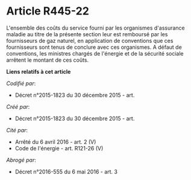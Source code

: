 # Article R445-22

L'ensemble des coûts du service fourni par les organismes d'assurance maladie au titre de la présente section leur est
remboursé par les fournisseurs de gaz naturel, en application de conventions que ces fournisseurs sont tenus de conclure avec
ces organismes. A défaut de conventions, les ministres chargés de l'énergie et de la sécurité sociale arrêtent le montant de
ces coûts.

**Liens relatifs à cet article**

_Codifié par_:

  - Décret n°2015-1823 du 30 décembre 2015 - art.

_Créé par_:

  - Décret n°2015-1823 du 30 décembre 2015 - art.

_Cité par_:

  - Arrêté du 6 avril 2016 - art. 2 (V)
  - Code de l'énergie - art. R121-26 (V)

_Abrogé par_:

  - Décret n°2016-555 du 6 mai 2016 - art. 3
